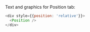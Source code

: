 Text and graphics for Position tab:
```js
<div style={{position: 'relative'}}>
  <Position />
</div>
```